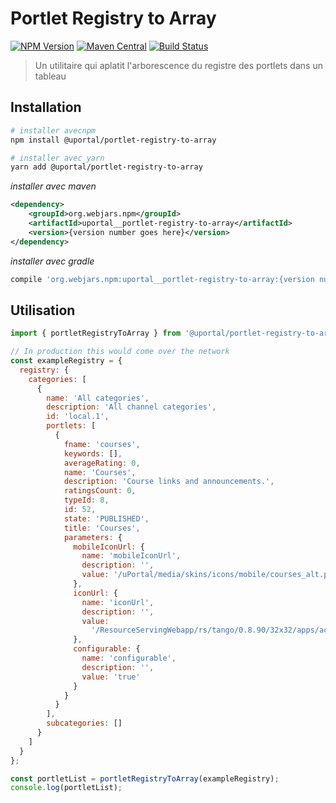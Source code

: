 # Portlet Registry to Array

[![NPM Version](https://img.shields.io/npm/v/@uportal/portlet-registry-to-array.svg)](https://www.npmjs.com/package/@uportal/portlet-registry-to-array)
[![Maven Central](https://maven-badges.herokuapp.com/maven-central/org.webjars.npm/uportal__portlet-registry-to-array/badge.svg)](https://maven-badges.herokuapp.com/maven-central/org.webjars.npm/uportal__portlet-registry-to-array)
[![Build Status](https://travis-ci.org/uPortal-contrib/uPortal-web-components.svg?branch=master)](https://travis-ci.org/uPortal-contrib/uPortal-web-components)

> Un utilitaire qui aplatit l'arborescence du registre des portlets dans un tableau

## Installation

```sh
# installer avecnpm
npm install @uportal/portlet-registry-to-array

# installer avec yarn
yarn add @uportal/portlet-registry-to-array
```

_installer avec maven_

```xml
<dependency>
    <groupId>org.webjars.npm</groupId>
    <artifactId>uportal__portlet-registry-to-array</artifactId>
    <version>{version number goes here}</version>
</dependency>
```

_installer avec gradle_

```gradle
compile 'org.webjars.npm:uportal__portlet-registry-to-array:{version number goes here}'
```

## Utilisation

```js
import { portletRegistryToArray } from '@uportal/portlet-registry-to-array';

// In production this would come over the network
const exampleRegistry = {
  registry: {
    categories: [
      {
        name: 'All categories',
        description: 'All channel categories',
        id: 'local.1',
        portlets: [
          {
            fname: 'courses',
            keywords: [],
            averageRating: 0,
            name: 'Courses',
            description: 'Course links and announcements.',
            ratingsCount: 0,
            typeId: 8,
            id: 52,
            state: 'PUBLISHED',
            title: 'Courses',
            parameters: {
              mobileIconUrl: {
                name: 'mobileIconUrl',
                description: '',
                value: '/uPortal/media/skins/icons/mobile/courses_alt.png'
              },
              iconUrl: {
                name: 'iconUrl',
                description: '',
                value:
                  '/ResourceServingWebapp/rs/tango/0.8.90/32x32/apps/accessories-text-editor.png'
              },
              configurable: {
                name: 'configurable',
                description: '',
                value: 'true'
              }
            }
          }
        ],
        subcategories: []
      }
    ]
  }
};

const portletList = portletRegistryToArray(exampleRegistry);
console.log(portletList);
```
